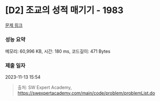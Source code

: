 # [D2] 조교의 성적 매기기 - 1983 

[문제 링크](https://swexpertacademy.com/main/code/problem/problemDetail.do?contestProbId=AV5PwGK6AcIDFAUq) 

### 성능 요약

메모리: 60,996 KB, 시간: 180 ms, 코드길이: 471 Bytes

### 제출 일자

2023-11-13 15:54



> 출처: SW Expert Academy, https://swexpertacademy.com/main/code/problem/problemList.do